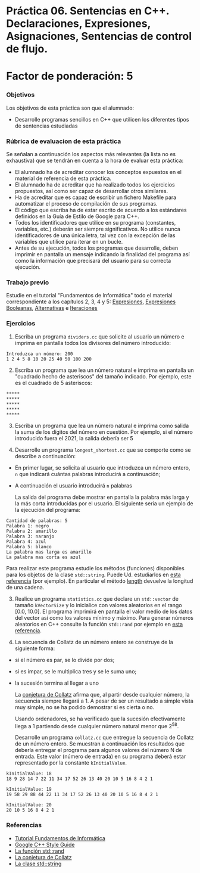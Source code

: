 # Práctica 06. Sentencias en C++. Declaraciones, Expresiones, Asignaciones, Sentencias de control de flujo. 

# Factor de ponderación: 5

### Objetivos
Los objetivos de esta práctica son que el alumnado:
* Desarrolle programas sencillos en C++ que utilicen los diferentes tipos de sentencias estudiadas

### Rúbrica de evaluacion de esta práctica
Se señalan a continuación los aspectos más relevantes (la lista no es exhaustiva)
que se tendrán en cuenta a la hora de evaluar esta práctica:
* El alumnado ha de acreditar conocer los conceptos expuestos en el material de referencia de esta práctica.
* El alumnado ha de acreditar que ha realizado todos los ejercicios propuestos, así como ser capaz de desarrollar otros similares.
* Ha de acreditar que es capaz de escribir un fichero Makefile para automatizar el proceso de compilación de sus programas.
* El código que escriba ha de estar escrito de acuerdo a los estándares definidos en la Guía de Estilo de Google para C++.
* Todos los identificadores que utilice en su programa (constantes, variables, etc.) deberán ser
  siempre significativos. No utilice nunca identificadores de una única letra, tal vez con la excepción de las
  variables que utilice para iterar en un bucle.
* Antes de su ejecución, todos los programas que desarrolle, deben imprimir en pantalla un
  mensaje indicando la finalidad del programa así como la información que precisará del usuario para su correcta ejecución.

### Trabajo previo
Estudie en el tutorial "Fundamentos de Informática" todo el material correspondiente a los capítulos 2, 3,
4 y 5:
[Expresiones](http://www.minidosis.org/#/temas/Cpp.Expresiones),
[Expresiones Booleanas](http://www.minidosis.org/#/temas/Cpp.ExpresionesBooleanas),
[Alternativas](http://www.minidosis.org/#/temas/Cpp.Alternativas)
e
[Iteraciones](http://www.minidosis.org/#/temas/Cpp.Iteraciones)

### Ejercicios 
1. Escriba un programa `dividers.cc` que solicite al usuario un número e imprima en pantalla todos los
divisores del número introducido:
```
Introduzca un número: 200
1 2 4 5 8 10 20 25 40 50 100 200
```

2. Escriba un programa que lea un número natural e imprima en pantalla un "cuadrado hecho de asteriscos" del tamaño indicado. 
Por ejemplo, este es el cuadrado de 5 asteriscos:
```
*****
*****
*****
*****
*****
```
3. Escriba un programa que lea un número natural e imprima como salida la suma de los dígitos del número en cuestión.
Por ejemplo, si el número introducido fuera el 2021, la salida debería ser 5

2. Desarrolle un programa `longest_shortest.cc` que se comporte como se describe a continuación:
* En primer lugar, se solicita al usuario que introduzca un número entero, `n` que indicará cuántas palabras introducirá a continuación;
* A continuación el usuario introducirá `n` palabras

    La salida del programa debe mostrar en pantalla la palabra más larga y la más corta introducidas por el usuario. El siguiente sería un ejemplo de la ejecución del programa:
```
Cantidad de palabras: 5
Palabra 1: negro
Palabra 2: amarillo
Palabra 3: naranjo
Palabra 4: azul
Palabra 5: blanco
La palabra mas larga es amarillo
La palabra mas corta es azul
```

Para realizar este programa estudie los métodos (funciones) disponibles para los objetos de la clase `std::string`. Puede Ud. estudiarlos en [esta referencia](http://www.cplusplus.com/reference/string/string/) (por ejemplo). En particular el método [length](http://www.cplusplus.com/reference/string/string/length/) devuelve la longitud de una cadena.

3. Realice un programa `statistics.cc` que declare un `std::vector` de tamaño `kVectorSize` y lo inicialice
con valores aleatorios en el rango [0.0, 10.0]. 
El programa imprimirá en pantalla el valor medio de los datos del vector así como los valores mínimo y máximo.
Para generar números aleatorios en C++ consulte la función `std::rand` por ejemplo en 
[esta referencia](https://en.cppreference.com/w/cpp/numeric/random/rand).

4. La secuencia de Collatz de un número entero se construye de la siguiente forma:
* si el número es par, se lo divide por dos;
* si es impar, se le multiplica tres y se le suma uno;
* la sucesión termina al llegar a uno

    La [conjetura de Collatz](https://es.wikipedia.org/wiki/Conjetura_de_Collatz) afirma que, al partir desde cualquier número, la secuencia siempre llegará a 1. A pesar de ser un resultado a simple vista muy simple, no se ha podido demostrar si es cierta o no.

    Usando ordenadores, se ha verificado que la sucesión efectivamente llega a 1 partiendo desde cualquier número natural menor que 2<sup>58</sup>.

    Desarrolle un programa `collatz.cc` que entregue la secuencia de Collatz de un número entero. Se muestran a continuación los resultados que debería entregar el programa para algunos valores del número N de entrada. Este valor (número de entrada) en su programa deberá estar representado por la constante `kInitialValue`.

```
kInitialValue: 18
18 9 28 14 7 22 11 34 17 52 26 13 40 20 10 5 16 8 4 2 1
```
```
kInitialValue: 19
19 58 29 88 44 22 11 34 17 52 26 13 40 20 10 5 16 8 4 2 1
```
```
kInitialValue: 20
20 10 5 16 8 4 2 1
```

### Referencias
* [Tutorial Fundamentos de Informática](http://www.minidosis.org/#/cursos/FI)
* [Google C++ Style Guide](https://google.github.io/styleguide/cppguide.html)
* [La función std::rand](https://en.cppreference.com/w/cpp/numeric/random/rand)
* [La conjetura de Collatz](https://es.wikipedia.org/wiki/Conjetura_de_Collatz) 
* [La clase std::string](http://www.cplusplus.com/reference/string/string/)

